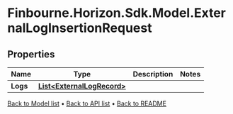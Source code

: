 # Finbourne.Horizon.Sdk.Model.ExternalLogInsertionRequest

## Properties

Name | Type | Description | Notes
------------ | ------------- | ------------- | -------------
**Logs** | [**List&lt;ExternalLogRecord&gt;**](ExternalLogRecord.md) |  | 

[Back to Model list](../README.md#documentation-for-models) &#8226; [Back to API list](../README.md#documentation-for-api-endpoints) &#8226; [Back to README](../README.md)

